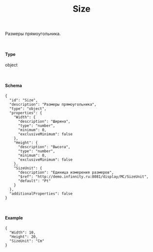 ﻿---
layout: default
title: Size
position: 
categories: 
tags: 
---

Размеры прямоугольника.

   

#### Type

object

  

#### Schema

```
{
  "id": "Size",
  "description": "Размеры прямоугольника",
  "type": "object",
  "properties": {
    "Width": {
      "description": "Ширина",
      "type": "number",
      "minimum": 0,
      "exclusiveMinimum": false
    },
    "Height": {
      "description": "Высота",
      "type": "number",
      "minimum": 0,
      "exclusiveMinimum": false
    },
    "SizeUnit": {
      "description": "Единица измерения размеров",
      "$ref": "http://demo.infinnity.ru:8081/display/MC/SizeUnit",
      "default": "Pt"
    }
  },
  "additionalProperties": false
}
```

   

#### Example

```
{
  "Width": 10,
  "Height": 20,
  "SizeUnit": "Cm"
}
```

 

 

